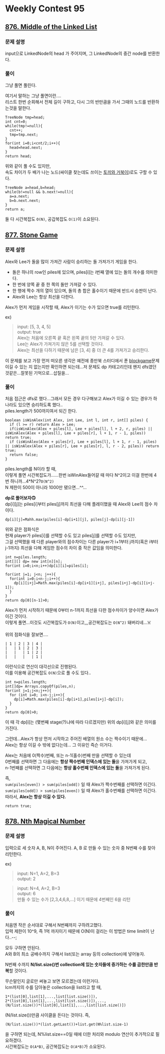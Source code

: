 # Weekly Contest 95
## [876. Middle of the Linked List](https://leetcode.com/problems/middle-of-the-linked-list/description/)
### 문제 설명  
input으로 LinkedNode의 head 가 주어지며, 그 LinkedNode의 중간 node를 반환한다.  

### 풀이  
그냥 풀면 풀린다.

여기서 말하는 그냥 풀면이란....  
리스트 한번 순회해서 전체 길이 구하고, 다시 그의 반만큼을 가서 그때의 노드를 반환하는것을 말한다.
~~~
TreeNode tmp=head;
int cnt=0;
while(tmp!=null){
  cnt++;
  tmp=tmp.next;
}
for(int i=0;i<cnt/2;i++){
  head=head.next;
}
return head;
~~~

위와 같이 풀 수도 있지만,  
속도 차이가 두 배가 나는 노드(싸이클 찾는데도 쓰이는 [토끼와 거북이](https://en.wikipedia.org/wiki/Cycle_detection))로도 구할 수 있다.

~~~
TreeNode a=head,b=head;
while(b!=null && b.next!=null){
  a=a.next;
  b=b.next.next;
}
return a;
~~~

둘 다 시간복잡도 `O(N)`, 공갑복잡도 `O(1)`이 소요된다.

## [877. Stone Game](https://leetcode.com/problems/stone-game/description/)
### 문제 설명
Alex와 Lee가 돌을 많이 가져간 사람이 승리하는 돌 가져가기 게임을 한다.  
- 돌은 하나의 row인 piles에 있으며, piles\[i\]는 i번째 열에 있는 돌의 개수를 의미한다.  
- 한 번에 양쪽 끝 중 한 쪽의 돌만 가져갈 수 있다.  
- 한 행에 짝수 개의 열이 있으며, 돌의 총 합은 홀수이기 때문에 반드시 승판이 난다.  
- Alex와 Lee는 항상 최선을 다한다.  

Alex가 먼저 게임을 시작할 때, Alex가 이기는 수가 있으면 true를 리턴한다.  

ex)
> input: \[5, 3, 4, 5\]  
> output: true  
> Alex는 처음에 오른쪽 끝 혹은 왼쪽 끝의 5만 가져갈 수 있다.  
> Lee는 Alex가 가져가지 않은 5를 선택할 것이다.  
> Alex는 최선을 다하기 때문에 남은 \[3, 4\] 중 더 큰 4를 가져가고 승리한다.  

이 문제를 보고 가장 먼저 떠오른 생각은 예전에 종만북 스터디에서 푼 [blockgame](https://algospot.com/judge/problem/read/BLOCKGAME)문제  
이길 수 있는 지 없는지만 확인하면 되는데...저 문제도 dp 카테고리인데 왠지 dfs였던것같은...잘못된 기억으로...삽질을...

### 풀이
처음 접근은 dfs로 했다...그래서 모든 경우 다구해보고 Alex가 이길 수 있는 경우가 하나라도 있으면 승리하도록 했다..  
piles.length가 500까지여서 되긴 한다.
~~~
boolean isWinAlex(int Alex, int Lee, int l, int r, int[] piles) {
  if (l >= r) return Alex > Lee;
  if(isWinAlex(Alex + piles[l], Lee + piles[l], l + 2, r, piles) || isWinAlex(Alex + piles[l], Lee + piles[r], l + 1, r - 1, piles)) return true;
  if (isWinAlex(Alex + piles[r], Lee + piles[l], l + 1, r - 1, piles) || isWinAlex(Alex + piles[r], Lee + piles[r], l, r - 2, piles)) return true;
  return false;
}
~~~
piles.length를 N이라 할 때,  
이렇게 풀면 시간복잡도가......한번 isWinAlex들어갈 때 마다 N^2이고 이걸 한번에 4번 하니까...4\*N^2?`O(N^2)`  
N 제한이 500이 아니라 1000만 됐으면...^^...  

**dp로 풀어보자🙃**  
dp\[i\]\[j\]는 piles\[i]부터 piles\[j]까지 최선을 다해 플레이했을 때 Alex와 Lee의 점수 차이다. 

~~~
dp[i][j]=Mahh.max(piles[i]-dp[i+1][j], piles[j]-dp[i][j-1])
~~~
위와 같은 점화식은   
현재 player가 piles\[i]를 선택할 수도 있고 piles\[j]를 선택할 수도 있지만,  
그걸 선택했을 때 다른 player와의 점수차이는 다른 player가 i+1부터 j까지(혹은 i부터 j-1까지) 최선을 다해 게임한 점수의 차이 중 작은 값임을 의미한다.  

~~~
int n=piles.length;
int[][] dp= new int[n][n];
for(int i=0;i<n;i++)dp[i][i]=piles[i];

for(int j=1; j<n; j++){
  for(int i=0;i<n-j;i++){
    dp[i][i+j]=Math.max(piles[i]-dp[i+1][i+j], piles[i+j]-dp[i][i+j-1]);
  }
}
return dp[0][n-1]>0;
~~~
Alex가 먼저 시작하기 때문에 0부터 n-1까지 최선을 다한 점수차이가 양수이면 Alex가 이긴 것이다.  
이렇게 풀면...이것도 시간복잡도가 `O(N)`이고,,,공간복잡도는 `O(N^2)` 돼버리네...☠️   

위의 점화식을 잘보면.... 
 
```
| 1 | 2 | 3 | 4 |
|   | 1 | 2 | 3 |
|   |   | 1 | 2 |
|   |   |   | 1 |  
```

이런식으로 연산이 대각선으로 진행된다.  
이를 이용해 공간복잡도 `O(N)`으로 풀 수도 있다..
~~~
int n=piles.length;
int[]dp= Arrays.copyOf(piles,n);
for(int j=1;j<n;j++){
  for (int i=0; i<n-j;i++){
    dp[i]=Math.max(piles[i]-dp[i+1],piles[i+j]-dp[i]);
  }
}   
return dp[0]>0;
~~~
이 때 각 dp\[i]는 (몇번째 stage(?)냐에 따라 다르겠지만) 위의 dp\[i]\[j]와 같은 의미를 가진다.  

그런데...Alex가 항상 먼저 시작하고 주어진 배열의 원소 수는 짝수이기 때문에...  
Alex는 항상 이길 수 밖에 없다는데... 그 이유인 즉슨 이거다.  

Alex는 처음에 0(짝수)번째, 또는 n-1(홀수)번째 만을 선택할 수 있는데  
0번째를 선택하면 그 다음에는 **항상 짝수번째 인덱스에 있는 돌**을 가져가게 되고,  
n-1번째를 선택하면 그 다음에는 **항상 홀수번째 인덱스에 있는 돌**을 가져가게 된다.  

즉,  
`sum(piles[even]) > sum(piles[odd])` 일 때 Alex가 짝수번째를 선택하면 이긴다.  
`sum(piles[odd]) > sum(piles[even])` 일 때 Alex가 홀수번째를 선택하면 이긴다.    
따라서, **Alex는 항상 이길 수 있다.**

~~~
return true;
~~~

## [878. Nth Magical Number](https://leetcode.com/problems/nth-magical-number/description/)
### 문제 설명  
입력으로 세 숫자 A, B, N이 주어진다.
A, B 로 만들 수 있는 숫자 중 N번째 수를 찾아 리턴한다.  

ex)
> input: N=1, A=2, B=3  
> output: 2

> input: N=4, A=2, B=3  
> output: 6  
> 만들 수 있는 수가 [2,3,4,6,8,...] 이기 때문에 4번째인 6을 리턴

### 풀이   
처음엔 작은 순서대로 구해서 N번째까지 구하려고했다.  
입력 제한이 10^9, 즉 1억 까지이기 때문에 O(N)이 걸리는 이 방법은 time limit이 난다..--;

모두 구하면 안된다.  
A와 B의 최소 공배수까지 구해서 list(또는 array 등의 collection)에 넣어놓자. 

N번째 수까지 **N/list.size()번 collection에 있는 숫자들에 증가하는 수를 곱한만큼 반복**할 것이다.  

무슨말인지 글로만 써놓고 보면 모르겠는데 이런거다.  
lcm까지의 수를 담아놓은 collection을 list라고 할 때,
~~~
1*(list[0],list[1],...,list[list.size()]),
2*(list[0],list[1],...,list[list.size()]),...,
(N/list.size())*(list[0],list[1],...,list[list.size()])
~~~

(N/list.size())만큼 사이클을 돈다는 것이다.
즉,
~~~~
(N/list.size())*(list.getLast())+list.get(N%list.size-1)
~~~~

을 구하면 되는데, N%list.size==0일 때에 더한 처리와 modulo 연산이 추가적으로 필요하겠다.  
시간복잡도는 `O(A*B)`, 공간복잡도는 `O(A*B)`가 소요된다.

